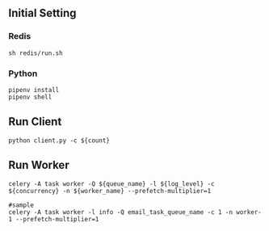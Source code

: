 ## Initial Setting
### Redis
```
sh redis/run.sh
```

### Python
```
pipenv install
pipenv shell
```
## Run Client
```
python client.py -c ${count}
```
## Run Worker
```
celery -A task worker -Q ${queue_name} -l ${log_level} -c ${concurrency} -n ${worker_name} --prefetch-multiplier=1

#sample
celery -A task worker -l info -Q email_task_queue_name -c 1 -n worker-1 --prefetch-multiplier=1
```
